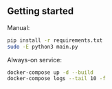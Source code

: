 ## Getting started

Manual:
```bash
pip install -r requirements.txt
sudo -E python3 main.py
```

Always-on service:
```bash
docker-compose up -d --build
docker-compose logs --tail 10 -f
```
